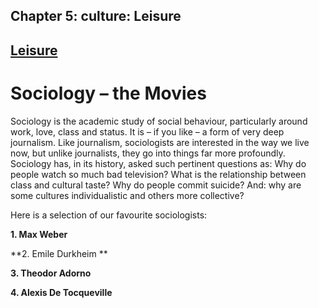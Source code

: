Chapter  5: culture: Leisure
---------------------------

[Leisure](../category/culture/leisure-2/index.html)
---------------------------------------------------

Sociology – the Movies
======================

Sociology is the academic study of social behaviour, particularly around work, love, class and status. It is – if you like – a form of very deep journalism. Like journalism, sociologists are interested in the way we live now, but unlike journalists, they go into things far more profoundly. Sociology has, in its history, asked such pertinent questions as: Why do people watch so much bad television? What is the relationship between class and cultural taste? Why do people commit suicide? And: why are some cultures individualistic and others more collective?

Here is a selection of our favourite sociologists:

**1. Max Weber**

**2. Emile Durkheim **

**3. Theodor Adorno**

**4. Alexis De Tocqueville**

 

